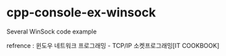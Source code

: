 # cpp-console-ex-winsock
Several WinSock code example

refrence : 윈도우 네트워크 프로그래밍 - TCP/IP 소켓프로그래밍[IT COOKBOOK]
